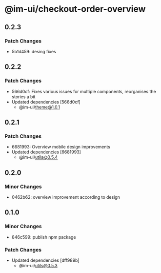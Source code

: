 # @im-ui/checkout-order-overview

## 0.2.3

### Patch Changes

- 5b1d459: desing fixes

## 0.2.2

### Patch Changes

- 566d0cf: Fixes various issues for multiple components, reorganises the stories a bit
- Updated dependencies [566d0cf]
  - @im-ui/theme@1.0.1

## 0.2.1

### Patch Changes

- 6681993: Overview mobile design improvements
- Updated dependencies [6681993]
  - @im-ui/utils@0.5.4

## 0.2.0

### Minor Changes

- 0462b62: overview improvement according to design

## 0.1.0

### Minor Changes

- 846c599: publish npm package

### Patch Changes

- Updated dependencies [dff989b]
  - @im-ui/utils@0.5.3
